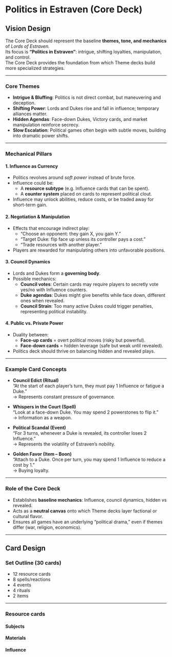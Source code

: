 # Politics in Estraven (Core Deck)

## Vision Design

The Core Deck should represent the baseline **themes, tone, and mechanics** of *Lords of Estraven*.  
Its focus is **“Politics in Estraven”**: intrigue, shifting loyalties, manipulation, and control.  
The Core Deck provides the foundation from which Theme decks build more specialized strategies.

---

### Core Themes
- **Intrigue & Bluffing**: Politics is not direct combat, but maneuvering and deception.  
- **Shifting Power**: Lords and Dukes rise and fall in influence; temporary alliances matter.  
- **Hidden Agendas**: Face-down Dukes, Victory cards, and market manipulation reinforce secrecy.  
- **Slow Escalation**: Political games often begin with subtle moves, building into dramatic power shifts.

---

### Mechanical Pillars

#### 1. **Influence as Currency**
- Politics revolves around *soft power* instead of brute force.  
- Influence could be:
  - A **resource subtype** (e.g. Influence cards that can be spent).  
  - A **counter system** placed on cards to represent political clout.  
- Influence may unlock abilities, reduce costs, or be traded away for short-term gain.

#### 2. **Negotiation & Manipulation**
- Effects that encourage indirect play:
  - “Choose an opponent: they gain X, you gain Y.”  
  - “Target Duke: flip face up unless its controller pays a cost.”  
  - “Trade resources with another player.”  
- Players are rewarded for manipulating others into unfavorable positions.

#### 3. **Council Dynamics**
- Lords and Dukes form a **governing body**.  
- Possible mechanics:
  - **Council votes**: Certain cards may require players to secretly vote yes/no with Influence counters.  
  - **Duke agendas**: Dukes might give benefits while face down, different ones when revealed.  
  - **Council Strain**: Too many active Dukes could trigger penalties, representing political instability.

#### 4. **Public vs. Private Power**
- Duality between:
  - **Face-up cards** = overt political moves (risky but powerful).  
  - **Face-down cards** = hidden leverage (safe but weak until revealed).  
- Politics deck should thrive on balancing hidden and revealed plays.

---

### Example Card Concepts

- **Council Edict (Ritual)**  
  “At the start of each player’s turn, they must pay 1 Influence or fatigue a Duke.”  
  → Represents constant pressure of governance.

- **Whispers in the Court (Spell)**  
  “Look at a face-down Duke. You may spend 2 powerstones to flip it.”  
  → Information as a weapon.

- **Political Scandal (Event)**  
  “For 3 turns, whenever a Duke is revealed, its controller loses 2 Influence.”  
  → Represents the volatility of Estraven’s nobility.

- **Golden Favor (Item – Boon)**  
  “Attach to a Duke. Once per turn, you may spend 1 Influence to reduce a cost by 1.”  
  → Buying loyalty.

---

### Role of the Core Deck
- Establishes **baseline mechanics**: Influence, council dynamics, hidden vs revealed.  
- Acts as a **neutral canvas** onto which Theme decks layer factional or cultural flavor.  
- Ensures all games have an underlying “political drama,” even if themes differ (war, religion, economics).

---

## Card Design

### Set Outline (30 cards)
- 12 resource cards
- 8 spells/reactions
- 4 events
- 4 rituals
- 2 items

---

### Resource cards

#### Subjects

#### Materials

#### Influence
